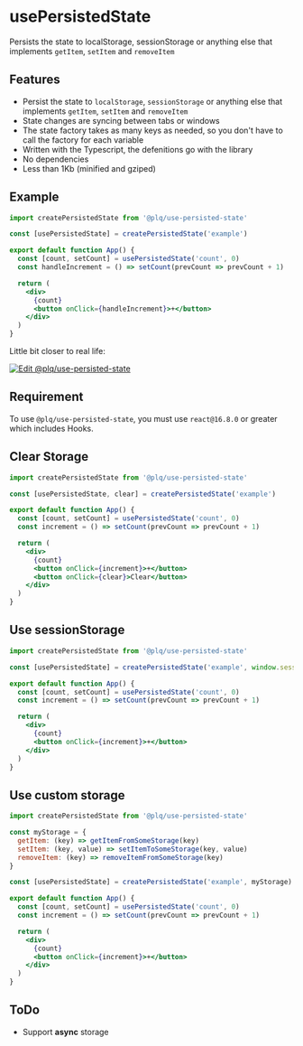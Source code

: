 # usePersistedState

Persists the state to localStorage, sessionStorage or anything else that implements `getItem`, `setItem` and `removeItem`

## Features

- Persist the state to `localStorage`, `sessionStorage` or anything else that implements `getItem`, `setItem` and `removeItem`
- State changes are syncing between tabs or windows
- The state factory takes as many keys as needed, so you don't have to call the factory for each variable
- Written with the Typescript, the defenitions go with the library
- No dependencies
- Less than 1Kb (minified and gziped)

## Example

```jsx
import createPersistedState from '@plq/use-persisted-state'

const [usePersistedState] = createPersistedState('example')

export default function App() {
  const [count, setCount] = usePersistedState('count', 0)
  const handleIncrement = () => setCount(prevCount => prevCount + 1)

  return (
    <div>
      {count}
      <button onClick={handleIncrement}>+</button>
    </div>
  )
}

```

Little bit closer to real life:

[![Edit @plq/use-persisted-state](https://codesandbox.io/static/img/play-codesandbox.svg)](https://codesandbox.io/s/plquse-persisted-state-ob2od?fontsize=14)

## Requirement
To use `@plq/use-persisted-state`, you must use `react@16.8.0` or greater which includes Hooks.

## Clear Storage
```jsx
import createPersistedState from '@plq/use-persisted-state'

const [usePersistedState, clear] = createPersistedState('example')

export default function App() {
  const [count, setCount] = usePersistedState('count', 0)
  const increment = () => setCount(prevCount => prevCount + 1)

  return (
    <div>
      {count}
      <button onClick={increment}>+</button>
      <button onClick={clear}>Clear</button>
    </div>
  )
}

```

## Use sessionStorage
```jsx
import createPersistedState from '@plq/use-persisted-state'

const [usePersistedState] = createPersistedState('example', window.sessionStorage)

export default function App() {
  const [count, setCount] = usePersistedState('count', 0)
  const increment = () => setCount(prevCount => prevCount + 1)

  return (
    <div>
      {count}
      <button onClick={increment}>+</button>
    </div>
  )
}

```
## Use custom storage
```jsx
import createPersistedState from '@plq/use-persisted-state'

const myStorage = {
  getItem: (key) => getItemFromSomeStorage(key)
  setItem: (key, value) => setItemToSomeStorage(key, value)
  removeItem: (key) => removeItemFromSomeStorage(key)
}

const [usePersistedState] = createPersistedState('example', myStorage)

export default function App() {
  const [count, setCount] = usePersistedState('count', 0)
  const increment = () => setCount(prevCount => prevCount + 1)

  return (
    <div>
      {count}
      <button onClick={increment}>+</button>
    </div>
  )
}

```

## ToDo
- Support **async** storage
